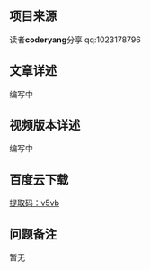 ## 项目来源
读者**coderyang**分享
qq:1023178796
## 文章详述
编写中
## 视频版本详述
编写中
## 百度云下载
[提取码：v5vb](https://pan.baidu.com/s/1Bwd2xrtiEDFJLX2TU-IWIw)
## 问题备注
暂无